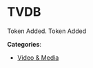# TVDB

Token Added. Token Added

**Categories**:

- [Video & Media](https://github/apis-list/apis-list#video-and-media)




